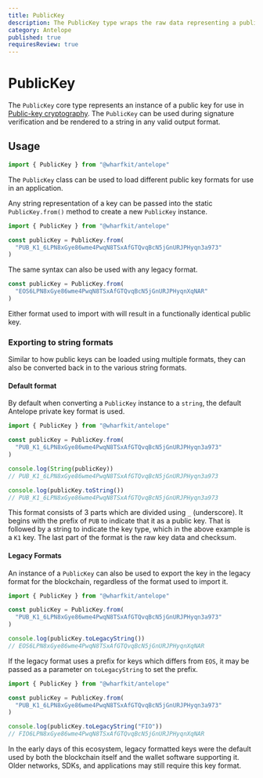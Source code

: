 ```yaml
---
title: PublicKey
description: The PublicKey type wraps the raw data representing a public key which can be used to output it in multiple formats.
category: Antelope
published: true
requiresReview: true
---
```


# PublicKey

The `PublicKey` core type represents an instance of a public key for use in [Public-key cryptography](https://en.wikipedia.org/wiki/Public-key_cryptography). The `PublicKey` can be used during signature verification and be rendered to a string in any valid output format.

## Usage

```ts
import { PublicKey } from "@wharfkit/antelope"
```

The `PublicKey` class can be used to load different public key formats for use in an application.

Any string representation of a key can be passed into the static `PublicKey.from()` method to create a new `PublicKey` instance.

```ts
import { PublicKey } from "@wharfkit/antelope"

const publicKey = PublicKey.from(
  "PUB_K1_6LPN8xGye86wme4PwqN8TSxAfGTQvqBcN5jGnURJPHyqn3a973"
)
```

The same syntax can also be used with any legacy format.

```ts
const publicKey = PublicKey.from(
  "EOS6LPN8xGye86wme4PwqN8TSxAfGTQvqBcN5jGnURJPHyqnXqNAR"
)
```

Either format used to import with will result in a functionally identical public key.

### Exporting to string formats

Similar to how public keys can be loaded using multiple formats, they can also be converted back in to the various string formats.

#### Default format

By default when converting a `PublicKey` instance to a `string`, the default Antelope private key format is used.

```ts
import { PublicKey } from "@wharfkit/antelope"

const publicKey = PublicKey.from(
  "PUB_K1_6LPN8xGye86wme4PwqN8TSxAfGTQvqBcN5jGnURJPHyqn3a973"
)

console.log(String(publicKey))
// PUB_K1_6LPN8xGye86wme4PwqN8TSxAfGTQvqBcN5jGnURJPHyqn3a973

console.log(publicKey.toString())
// PUB_K1_6LPN8xGye86wme4PwqN8TSxAfGTQvqBcN5jGnURJPHyqn3a973
```

This format consists of 3 parts which are divided using `_` (underscore). It begins with the prefix of `PUB` to indicate that it as a public key. That is followed by a string to indicate the key type, which in the above example is a `K1` key. The last part of the format is the raw key data and checksum.

#### Legacy Formats

An instance of a `PublicKey` can also be used to export the key in the legacy format for the blockchain, regardless of the format used to import it.

```ts
import { PublicKey } from "@wharfkit/antelope"

const publicKey = PublicKey.from(
  "PUB_K1_6LPN8xGye86wme4PwqN8TSxAfGTQvqBcN5jGnURJPHyqn3a973"
)

console.log(publicKey.toLegacyString())
// EOS6LPN8xGye86wme4PwqN8TSxAfGTQvqBcN5jGnURJPHyqnXqNAR
```

If the legacy format uses a prefix for keys which differs from `EOS`, it may be passed as a parameter on `toLegacyString` to set the prefix.

```ts
import { PublicKey } from "@wharfkit/antelope"

const publicKey = PublicKey.from(
  "PUB_K1_6LPN8xGye86wme4PwqN8TSxAfGTQvqBcN5jGnURJPHyqn3a973"
)

console.log(publicKey.toLegacyString("FIO"))
// FIO6LPN8xGye86wme4PwqN8TSxAfGTQvqBcN5jGnURJPHyqnXqNAR
```

In the early days of this ecosystem, legacy formatted keys were the default used by both the blockchain itself and the wallet software supporting it. Older networks, SDKs, and applications may still require this key format.
